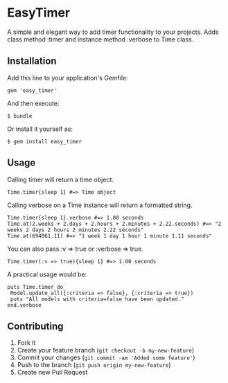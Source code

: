 # EasyTimer

A simple and elegant way to add timer functionality to your projects. Adds class method :timer and instance method :verbose to Time class.

## Installation

Add this line to your application's Gemfile:

    gem 'easy_timer'

And then execute:

    $ bundle

Or install it yourself as:

    $ gem install easy_timer

## Usage
Calling timer will return a time object.
		
    Time.timer{sleep 1} #=> Time object

Calling verbose on a Time instance will return a formatted string.
		
    Time.timer{sleep 1}.verbose #=> 1.00 seconds
    Time.at(2.weeks + 2.days + 2.hours + 2.minutes + 2.22.seconds) #=> "2 weeks 2 days 2 hours 2 minutes 2.22 seconds"
    Time.at(694861.11) #=> "1 week 1 day 1 hour 1 minute 1.11 seconds"

You can also pass :v => true or :verbose => true.
		
    Time.timer(:v => true){sleep 1} #=> 1.00 seconds

A practical usage would be:

    puts Time.timer do
     Model.update_all({:criteria => false}, {:criteria => true})
     puts "All models with criteria=false have been updated."
    end.verbose


## Contributing

1. Fork it
2. Create your feature branch (`git checkout -b my-new-feature`)
3. Commit your changes (`git commit -am 'Added some feature'`)
4. Push to the branch (`git push origin my-new-feature`)
5. Create new Pull Request
